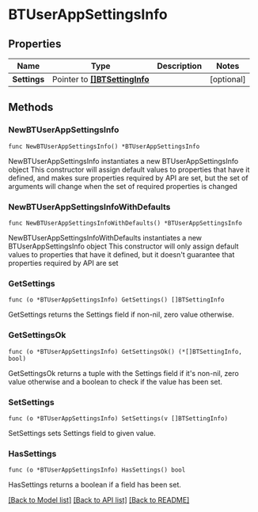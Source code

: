 # BTUserAppSettingsInfo

## Properties

Name | Type | Description | Notes
------------ | ------------- | ------------- | -------------
**Settings** | Pointer to [**[]BTSettingInfo**](BTSettingInfo.md) |  | [optional] 

## Methods

### NewBTUserAppSettingsInfo

`func NewBTUserAppSettingsInfo() *BTUserAppSettingsInfo`

NewBTUserAppSettingsInfo instantiates a new BTUserAppSettingsInfo object
This constructor will assign default values to properties that have it defined,
and makes sure properties required by API are set, but the set of arguments
will change when the set of required properties is changed

### NewBTUserAppSettingsInfoWithDefaults

`func NewBTUserAppSettingsInfoWithDefaults() *BTUserAppSettingsInfo`

NewBTUserAppSettingsInfoWithDefaults instantiates a new BTUserAppSettingsInfo object
This constructor will only assign default values to properties that have it defined,
but it doesn't guarantee that properties required by API are set

### GetSettings

`func (o *BTUserAppSettingsInfo) GetSettings() []BTSettingInfo`

GetSettings returns the Settings field if non-nil, zero value otherwise.

### GetSettingsOk

`func (o *BTUserAppSettingsInfo) GetSettingsOk() (*[]BTSettingInfo, bool)`

GetSettingsOk returns a tuple with the Settings field if it's non-nil, zero value otherwise
and a boolean to check if the value has been set.

### SetSettings

`func (o *BTUserAppSettingsInfo) SetSettings(v []BTSettingInfo)`

SetSettings sets Settings field to given value.

### HasSettings

`func (o *BTUserAppSettingsInfo) HasSettings() bool`

HasSettings returns a boolean if a field has been set.


[[Back to Model list]](../README.md#documentation-for-models) [[Back to API list]](../README.md#documentation-for-api-endpoints) [[Back to README]](../README.md)


